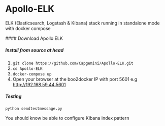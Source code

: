 Apollo-ELK
=========

ELK (Elasticsearch, Logstash & Kibana) stack running in standalone mode with docker compose

#### Download Apollo ELK

##### Install from source at head
1. ```git clone https://github.com/Capgemini/Apollo-ELK.git```
2. ```cd Apollo-ELK```
3. ```docker-compose up```
4. Open your browser at the boo2docker IP with port 5601 e.g http://192.168.59.44:5601


##### Testing

```python sendtestmessage.py```


You should know be able to configure Kibana index pattern

